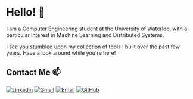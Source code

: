 <!--
**ReshiAdavan/ReshiAdavan** is a ✨ _special_ ✨ repository because its `README.md` (this file) appears on your GitHub profile.

Here are some ideas to get you started:

- 🔭 I’m currently working on ...
- 🌱 I’m currently learning ...
- 👯 I’m looking to collaborate on ...
- 🤔 I’m looking for help with ...
- 💬 Ask me about ...
- 📫 How to reach me: ...
- 😄 Pronouns: ...
- ⚡ Fun fact: ...
-->

# Hello! 👋

<!-- <img src="https://github.com/ReshiAdavan/ReshiAdavan/blob/master/imgs/ReshiBanner.PNG" width="1000" height="275"/> -->

<!-- - Computer Engineering Student @ UWaterloo (Class of 2025)
- Software Dev @ Achievers. Previously @ Metro Supply Chain, Loblaw Companies Limited, Home Trust Company in SWE
- Interests in Machine Learning and Distributed Systems
- Seeking Part-time/Full-time internships -->

I am a Computer Engineering student at the University of Waterloo, with a particular interest in Machine Learning and Distributed Systems.

I see you stumbled upon my collection of tools I built over the past few years. Have a look around while you're here!

<!-- [![Top Langs](https://github-readme-stats.vercel.app/api/top-langs/?username=ReshiAdavan&layout=compact&theme=apprentice&langs_count=8&custom_title=My%20Languages&hide=C,Pascal,jupyter%20notebook,html,css&card_width=380&card_height=300)](https://github.com/anuraghazra/github-readme-stats)
[![Stats](https://github-readme-stats.vercel.app/api?username=ReshiAdavan&layout=compact&theme=apprentice&show_icons=true&count_private=true&card_width=380)](https://github.com/anuraghazra/github-readme-stats) -->
<!-- <img src="https://media.giphy.com/media/dWesBcTLavkZuG35MI/giphy.gif" width="410" height="165" /> -->

<!-- <a href="https://github.com/anuraghazra/github-readme-stats">
  <img align="center" src="https://github-readme-stats.vercel.app/api/top-langs/?username=ReshiAdavan&layout=compact&theme=github_dark_dimmed&title_color=f4f4f4&langs_count=10&custom_title=My%20Langs&hide=jupyter%20notebook,html,css,pascal&card_width=350" height=195/>
</a> -->

<!-- Lang Card Link assuming we exclude CryptGO (its like 5000+ lines of golang that skews the distribution)
https://github-readme-stats.vercel.app/api/top-langs/?username=ReshiAdavan&layout=compact&theme=github_dark_dimmed&title_color=f4f4f4&langs_count=10&custom_title=My%20Langs&hide=jupyter%20notebook,html,css,pascal&exclude_repo=CryptGO&card_width=350 -->

<!-- <a href="https://github.com/anuraghazra/github-readme-stats">
  <img align="center" src="https://github-readme-stats.vercel.app/api?username=ReshiAdavan&layout=compact&theme=github_dark_dimmed&title_color=f4f4f4&ring_color=c2ff95&icon_color=c2ff95&show_icons=true&rank_icon=github&count_private=true&include_all_commits=true&custom_title=My%20Stats&card_width=350" height=195 />
</a> -->

## Contact Me 📫

<!--
Email: [rtadavan@uwaterloo.ca](mailto:rtadavan@uwaterloo.ca)
LinkedIn: [linkedin.com/in/reshiadavan](https://www.linkedin.com/in/reshiadavan/)
-->

<!--
[![Email](https://img.shields.io/badge/rtadavan@uwaterloo.ca-0078D4?logo=microsoft-outlook&logoColor=white)](mailto:rtadavan@uwaterloo.ca)
[![Gmail](https://img.shields.io/badge/reshiadavan27@gmail.com-c14438?&logo=Gmail&logoColor=white)](mailto:reshiadavan27@gmail.com)
[![Linkedin](https://img.shields.io/badge/-Reshi_Adavan-blue?logo=Linkedin&logoColor=white)](https://www.linkedin.com/in/reshiadavan/)
-->

[![Linkedin](https://img.shields.io/badge/LinkedIn-0077B5?style=for-the-badge&logo=linkedin&logoColor=white)](https://www.linkedin.com/in/reshiadavan/)
[![Gmail](https://img.shields.io/badge/Gmail-D14836?style=for-the-badge&logo=gmail&logoColor=white)](mailto:reshiadavan27@gmail.com)
[![Email](https://img.shields.io/badge/Outlook-0078D4?style=for-the-badge&logo=microsoft-outlook&logoColor=white)](mailto:rtadavan@uwaterloo.ca)
[![GitHub](https://img.shields.io/badge/GitHub-100000?style=for-the-badge&logo=github&logoColor=white)](https://github.com/ReshiAdavan/ReshiAdavan)

<!-- [![Resume](https://img.shields.io/badge/Resume-%23E01F3D.svg?&style=for-the-badge&logoColor=white)](https://github.com/ReshiAdavan/Replica)
[![Website](https://img.shields.io/badge/Google_chrome-4285F4?style=for-the-badge&logo=Google-chrome&logoColor=white)](https://github.com/ReshiAdavan/ReshiAdavan)
[![Views](https://komarev.com/ghpvc/?username=ReshiAdavan&color=orange&style=flat-square&label=Views:)](https://github.com/ReshiAdavan/LeetCode) -->

<!-- ---

<p align="center">
    <a href="https://github.com/ReshiAdavan/ReshiAdavan">
      <img src="https://komarev.com/ghpvc/?username=ReshiAdavan&color=cc00cc&style=flat-square&label=Views:" height=28/>
    </a>
</p> -->
